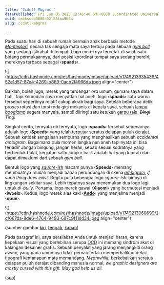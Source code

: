 ```yaml
---
title: "Ccdntl Mbgrms."
datePublished: Fri Jun 06 2025 12:46:40 GMT+0000 (Coordinated Universal Time)
cuid: cmbksuoo3000a02l88knw5b64
slug: ccdntl-mbgrms

---
```


Pada suatu hari di sebuah rumah bermain anak berbasis metode [*Montessori*](https://en.wikipedia.org/wiki/Montessori_education), secara tak sengaja mata saya tertuju pada sebuah [*gym ball*](https://en.wikipedia.org/wiki/Exercise_ball) yang sedang istirahat di tempat. Logo mereknya tercetak di salah satu bidang permukaannya, dari posisi koordinat tempat saya sedang berdiri, mereknya terbaca sebagai ‹**spaads**›.

![](https://cdn.hashnode.com/res/hashnode/image/upload/v1749213935436/452e1d57-87e4-4269-b869-0acb2f4966da.jpeg align="center")

Baiklah, boleh juga, merek yang terdengar *ora* umum, gumam saya dalam hati. Tapi kemudian saya menyadari hal aneh, logo ‹**spaads**› satu warna tersebut sepertinya relatif cukup akrab bagi saya. Setelah beberapa detik proses rotasi dan torsi roda gigi mekanis di kepala saya, sebuah [lampu *booglamp*](https://en.wikipedia.org/wiki/Incandescent_light_bulb) segera menyala, sambil diiringi satu ketukan [garpu tala](https://en.wikipedia.org/wiki/Tuning_fork). *<s>Ding!</s> Ting!*

Singkat cerita, ternyata oh ternyata, logo ‹**spaads**› tersebut sebenarnya adalah logo ‹[**Speeds**](https://speedsindo.com)› yang telah terputar seratus delapan puluh derajat. Sebuah ketidak sengajaan sempurna yang menghasilkan sebuah *accidental ambigram*. Bagaimana pula momen langka nan aneh tapi nyata ini bisa terjadi? Jangan bingung, jangan heran, sebab sesuai kodratnya yang berbentuk bulat, kegiatan salto jungkir balik adalah hal yang lumrah dan dapat dimaklumi dari sebuah *gym ball*.

Bentuk logo yang [*square-ish*](https://en.wikipedia.org/wiki/Superellipse) macam punya ‹**Speeds**› memang membuatnya mudah menjadi bahan perundungan di skena [*ambigram*](https://en.wikipedia.org/wiki/Ambigram), *if such thing does exist*. Begitu pula beberapa logo *square-ish* lainnya di lingkungan sekitar saya. Lebih tepatnya saya menemukan dua logo lagi untuk di-*bully*. Pertama, logo merek gawai ‹[**Xiaomi**](https://en.m.wikipedia.org/wiki/File:Xiaomi_New_Font.svg)› yang bermutasi menjadi ‹**iwoeix**›. Kedua, logo merek alas kaki ‹[**Ando**](https://instagram.com/ando.indonesia)› yang menjelma menjadi ‹**opue**›.

![](https://cdn.hashnode.com/res/hashnode/image/upload/v1749213960699/2cf667da-8de6-4764-9493-687c9f11dd34.jpeg align="center")

(sumber gambar [kiri](https://speedsindo.com/), [tengah](https://en.m.wikipedia.org/wiki/File:Xiaomi_New_Font.svg), [kanan](https://instagram.com/ando.indonesia))

Pada paragraf ini, saya persilakan Anda untuk menjadi heran, karena kepekaan visual yang berlebihan serupa [OCD](https://en.wikipedia.org/wiki/Obsessive%E2%80%93compulsive_disorder) ini memang sindrom akut di kalangan desainer grafis. Sebuah penyakit yang jarang menjangkiti orang awam, yang pada umumnya tidak pernah terlalu memperhatikan detail tipografi kemanapun mata memandang. *Meanwhile,* berkebalikan seratus delapan puluh derajat dibanding manusia normal, *we graphic designers are mostly cursed with this gift. May god help us all.*

([sua](https://sua.ist))